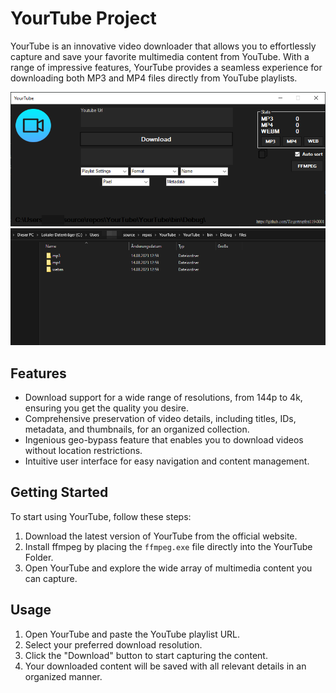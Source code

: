 # YourTube Project

YourTube is an innovative video downloader that allows you to effortlessly capture and save your favorite multimedia content from YouTube. With a range of impressive features, YourTube provides a seamless experience for downloading both MP3 and MP4 files directly from YouTube playlists.

![YourTube](https://github.com/Tiegertropfen119-0001/v2-yourtube-youtube-video-downloader/raw/main/scrn/YourTube_rK0ynVyndo.png)
![YourTube](https://github.com/Tiegertropfen119-0001/v2-yourtube-youtube-video-downloader/raw/main/scrn/explorer_dy70JxSjx4.png)

## Features

- Download support for a wide range of resolutions, from 144p to 4k, ensuring you get the quality you desire.
- Comprehensive preservation of video details, including titles, IDs, metadata, and thumbnails, for an organized collection.
- Ingenious geo-bypass feature that enables you to download videos without location restrictions.
- Intuitive user interface for easy navigation and content management.

## Getting Started

To start using YourTube, follow these steps:

1. Download the latest version of YourTube from the official website.
2. Install ffmpeg by placing the `ffmpeg.exe` file directly into the YourTube Folder.
3. Open YourTube and explore the wide array of multimedia content you can capture.

## Usage

1. Open YourTube and paste the YouTube playlist URL.
2. Select your preferred download resolution.
3. Click the "Download" button to start capturing the content.
4. Your downloaded content will be saved with all relevant details in an organized manner.
